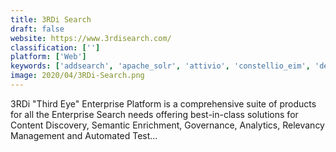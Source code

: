 ```yaml
---
title: 3RDi Search
draft: false 
website: https://www.3rdisearch.com/
classification: ['']
platform: ['Web']
keywords: ['addsearch', 'apache_solr', 'attivio', 'constellio_eim', 'decisiv_search', 'dieselpoint', 'google_enterprise_search', 'indica_enterprise_search', 'lookeen', 'lucidworks_fusion', 'mindbreeze_inspire', 'srch2', 'searchly', 'swiftype_enterprise_search', 'teamsearch', 'textwise', 'websolr', 'wheredat', 'xendo']
image: 2020/04/3RDi-Search.png
---
```

3RDi "Third Eye" Enterprise Platform is a comprehensive suite of products for all the Enterprise Search needs offering best-in-class solutions for Content Discovery, Semantic Enrichment, Governance, Analytics, Relevancy Management and Automated Test…